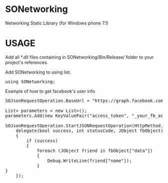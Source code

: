 SONetworking
============

Networking Static Library  (for Windows phone 7.1)

USAGE
=====

Add all *.dll files containing in SONetworking/Bin/Release/ folder to your project's references.

Add SONetworking to using list.

<pre>
using SONetworking;
</pre>

Example of how to get facebook's user info
<pre>
SOJsonRequestOperation.BaseUrl = "https://graph.facebook.com/";

List<KeyValuePair<string,string>> parameters = new List<KeyValuePair<string, string>>();
parameters.Add(new KeyValuePair<string, string>("access_token", "_your_fb_access_token_"));

SOJsonRequestOperation.StartJSONRequestOperation(HttpMethod.Get, "<b>me/friends</b>",parameters,
    delegate(bool success, int statusCode, JObject fbObject)
    {
        if (success)
        {
            foreach (JObject friend in fbObject["data"])
            {
                Debug.WriteLine(friend["name"]);
            }
}
    });
</pre>
